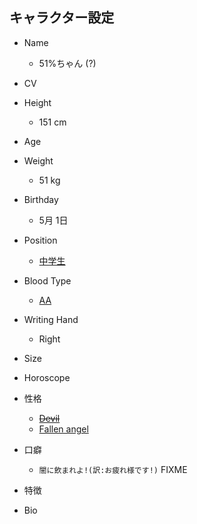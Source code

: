 キャラクター設定
-------------

- Name
  * 51%ちゃん (?)

- CV

- Height
  * 151 cm

- Age

- Weight
  * 51 kg

- Birthday
  * 5月 1日

- Position
  * [中学生](https://ja.wikipedia.org/wiki/%E4%B8%AD%E5%AD%A6%E6%A0%A1)

- Blood Type
  * [AA](https://tabi-labo.com/201930/a-type-female-characteristic)

- Writing Hand
  * Right

- Size

- Horoscope

- 性格
  * ~~[Devil](https://ja.wikipedia.org/wiki/%E6%82%AA%E9%AD%94)~~
  * [Fallen angel](https://ja.wikipedia.org/wiki/%E5%A0%95%E5%A4%A9%E4%BD%BF)

- 口癖
  * `闇に飲まれよ!(訳:お疲れ様です!)` FIXME

- 特徴

- Bio
